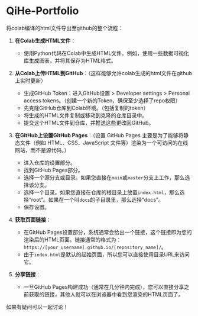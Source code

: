 # QiHe-Portfolio

将colab编译的html文件导出至github的整个流程：

1. **在Colab生成HTML文件**：
    - 使用Python代码在Colab中生成HTML文件。例如，使用一些数据可视化库生成图表，并将其保存为HTML格式。

2. **从Colab上传HTML到GitHub**：（这样能够允许colab生成的html文件在github上实时更新）
    - 生成GitHub Token：进入GitHub设置 > Developer settings > Personal access tokens。（创建一个新的Token，确保至少选择了repo权限）
    - 先克隆GitHub仓库到Colab环境。（包括复制的token）
    - 将生成的HTML文件复制或移动到克隆的仓库目录中。
    - 提交这个HTML文件到仓库，并推送这些更改回GitHub。

3. **在GitHub上设置GitHub Pages**：（设置 GitHub Pages 主要是为了能够将静态文件（例如 HTML、CSS、JavaScript 文件等）渲染为一个可访问的在线网站，而不是源代码。）
    - 进入仓库的设置部分。
    - 找到GitHub Pages部分。
    - 选择一个源分支或目录。如果您直接在`main`或`master`分支上工作，那么选择该分支。
    - 选择一个目录。如果您直接在仓库的根目录上放置`index.html`，那么选择“root”。如果在一个叫`docs`的子目录里，那么选择“docs”。
    - 保存设置。

4. **获取页面链接**：
    - 在GitHub Pages设置部分，系统通常会给出一个链接，这个链接即为您的渲染后的HTML页面。链接通常的格式为：`https://[your_username].github.io/[repository_name]/`。
    - 由于`index.html`是默认的起始页面，所以您可以直接使用目录URL来访问它。

5. **分享链接**：
    - 一旦GitHub Pages构建成功（通常在几分钟内完成），您可以直接分享之前获取的链接，其他人就可以在浏览器中看到您渲染的HTML页面了。

如果有疑问可以一起讨论！

